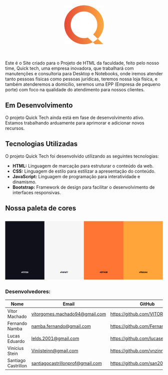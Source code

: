 <br>
<p align="center">
  <img src="Site/Imagens/MarcaVisual.png" width="25%">
</p>
<br><br>
Este é o Site criado para o Projeto de HTML da faculdade, feito pelo nosso time, Quick tech, uma empresa inovadora, que trabalhará com manutenções e consultoria para Desktop e Notebooks, onde iremos atender tanto pessoas físicas como pessoas jurídicas, teremos nossa loja física, e também atenderemos a domicílio, seremos uma EPP (Empresa de pequeno porte) com foco na qualidade do atendimento para nossos clientes.

## Em Desenvolvimento
O projeto Quick Tech ainda está em fase de desenvolvimento ativo. Estamos trabalhando arduamente para aprimorar e adicionar novos recursos.

## Tecnologias Utilizadas
O projeto Quick Tech foi desenvolvido utilizando as seguintes tecnologias:

- **HTML:** Linguagem de marcação para estruturar o conteúdo da web.
- **CSS:** Linguagem de estilo para estilizar a apresentação do conteúdo.
- **JavaScript:** Linguagem de programação para interatividade e dinamismo.
- **Bootstrap:** Framework de design para facilitar o desenvolvimento de interfaces responsivas.

## Nossa paleta de cores

![Paletadecores](Site/Imagens/Paleta_de_cores2.png)
---


### Desenvolvedores: 
|Nome|Email| GitHub | 
| -------- | -------- | -------- | 
|Vitor Machado|vitorgomes.machado94@gmail.com|https://github.com/VITOR-DV|
|Fernando Namba|namba.fernando@gmail.com|https://github.com/FernandoNamba|
|Lucas Eduardo|lelds.2001@gmail.com|https://github.com/lucaseduardo09|
|Vinícius Stein|Viniisteinn@gmail.com|https://github.com/vnzinn01|
|Santiago Castrillon|santiagocastrillonprof@gmail.com|https://github.com/san2003|
